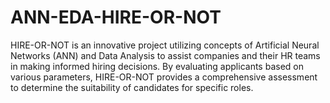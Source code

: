# ANN-EDA-HIRE-OR-NOT
HIRE-OR-NOT is an innovative project utilizing concepts of Artificial Neural Networks (ANN) and Data Analysis to assist companies and their HR teams in making informed hiring decisions. By evaluating applicants based on various parameters, HIRE-OR-NOT provides a comprehensive assessment to determine the suitability of candidates for specific roles.
